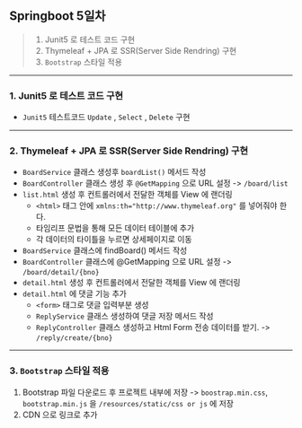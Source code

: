 ## Springboot 5일차
> 1. Junit5 로 테스트 코드 구현
> 2. Thymeleaf + JPA 로 SSR(Server Side Rendring) 구현
> 3. `Bootstrap` 스타일 적용

---
### 1. Junit5 로 테스트 코드 구현
- `Junit5` 테스트코드 `Update` , `Select` , `Delete` 구현
---
### 2. Thymeleaf + JPA 로 SSR(Server Side Rendring) 구현
- `BoardService` 클래스 생성후 `boardList()` 메서드 작성
- `BoardController` 클래스 생성 후 `@GetMapping` 으로 URL 설정 -> `/board/list`
- `list.html`  생성 후 컨트롤러에서 전달한 객체를 View 에 랜더링
  - `<html>` 태그 안에 `xmlns:th="http://www.thymeleaf.org"` 를 넣어줘야 한다.
  - 타임리프 문법을 통해 모든 데이터 테이블에 추가
  - 각 데이터의 타이틀을 누르면 상세페이지로 이동
- `BoardService` 클래스에 findBoard() 메서드 작성
- `BoardController` 클래스에 @GetMapping 으로 URL 설정 -> `/board/detail/{bno}`
- `detail.html` 생성 후 컨트롤러에서 전달한 객체를 View 에 랜더링
- `detail.html` 에 댓글 기능 추가
  - `<form>` 태그로 댓글 입력부분 생성
  - `ReplyService` 클래스 생성하여 댓글 저장 메서드 작성
  - `ReplyController` 클래스 생성하고 Html Form 전송 데이터를 받기. -> `/reply/create/{bno}`
---
### 3. `Bootstrap` 스타일 적용
1. Bootstrap 파일 다운로드 후 프로젝트 내부에 저장 -> `boostrap.min.css`, `bootstrap.min.js` 을 `/resources/static/css or js` 에 저장
2. CDN 으로 링크로 추가
 